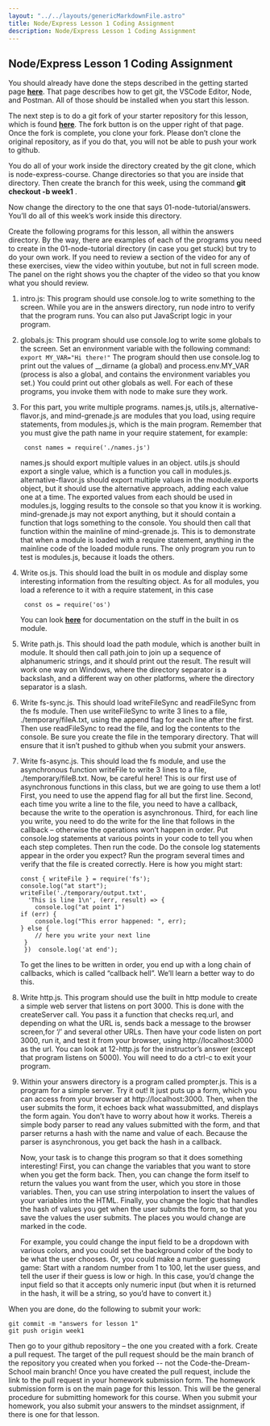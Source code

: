 ```yaml
---
layout: "../../layouts/genericMarkdownFile.astro"
title: Node/Express Lesson 1 Coding Assignment
description: Node/Express Lesson 1 Coding Assignment
---
```


## Node/Express Lesson 1 Coding Assignment

You should already have done the steps described in the getting started page **[here](../node-setup)**. That page describes how to get git, the VSCode Editor, Node, and Postman. All of those should be installed when you start this lesson.

The next step is to do a git fork of your starter repository for this lesson, which is found **[here](https://github.com/Code-the-Dream-School/node-express-course)**. The fork button is on the upper right of that page. Once the fork is complete, you clone your fork. Please don’t clone the original repository, as if you do that, you will not be able to push your work to github.

You do all of your work inside the directory created by the git clone, which is node-express-course. Change directories so that you are inside that directory. Then create the branch for this week, using the command **git checkout -b week1** .

Now change the directory to the one that says 01-node-tutorial/answers. You’ll do all of this week’s work inside this directory.

Create the following programs for this lesson, all within the answers directory. By the way, there are examples of each of the programs you need to create in the 01-node-tutorial directory (in case you get stuck) but try to do your own work. If you need to review a section of the video for any of these exercises, view the video within youtube, but not in full screen mode. The panel on the right shows you the chapter of the video so that you know what you should review.

1.  intro.js: This program should use console.log to write something to the screen. While you are in the answers directory, run node intro to verify that the program runs. You can also put JavaScript logic in your program.
2.  globals.js: This program should use console.log to write some globals to the screen. Set an environment variable with the following command: `export MY_VAR="Hi there!"` The program should then use console.log to print out the values of \_\_dirname (a global) and process.env.MY_VAR (process is also a global, and contains the environment variables you set.) You could print out other globals as well. For each of these programs, you invoke them with node to make sure they work.
3.  For this part, you write multiple programs. names.js, utils.js, alternative-flavor.js, and mind-grenade.js are modules that you load, using require statements, from modules.js, which is the main program. Remember that you must give the path name in your require statement, for example:

         const names = require('./names.js')

    names.js should export multiple values in an object. utils.js should export a single value, which is a function you call in modules.js. alternative-flavor.js should export multiple values in the module.exports object, but it should use the alternative approach, adding each value one at a time. The exported values from each should be used in modules.js, logging results to the console so that you know it is working. mind-grenade.js may not export anything, but it should contain a function that logs something to the console. You should then call that function within the mainline of mind-grenade.js. This is to demonstrate that when a module is loaded with a require statement, anything in the mainline code of the loaded module runs. The only program you run to test is modules.js, because it loads the others.

4.  Write os.js. This should load the built in os module and display some interesting information from the resulting object. As for all modules, you load a reference to it with a require statement, in this case

         const os = require('os')

    You can look **[here](https://nodejs.org/api/os.html)** for documentation on the stuff in the built in os module.

5.  Write path.js. This should load the path module, which is another built in module. It should then call path.join to join up a sequence of alphanumeric strings, and it should print out the result. The result will work one way on Windows, where the directory separator is a backslash, and a different way on other platforms, where the directory separator is a slash.
6.  Write fs-sync.js. This should load writeFileSync and readFileSync from the fs module. Then use writeFileSync to write 3 lines to a file, ./temporary/fileA.txt, using the append flag for each line after the first. Then use readFileSync to read the file, and log the contents to the console. Be sure you create the file in the temporary directory. That will ensure that it isn’t pushed to github when you submit your answers.
7.  Write fs-async.js. This should load the fs module, and use the asynchronous function writeFile to write 3 lines to a file, ./temporary/fileB.txt. Now, be careful here! This is our first use of asynchronous functions in this class, but we are going to use them a lot! First, you need to use the append flag for all but the first line. Second, each time you write a line to the file, you need to have a callback, because the write to the operation is asynchronous. Third, for each line you write, you need to do the write for the line that follows in the callback – otherwise the operations won’t happen in order. Put console.log statements at various points in your code to tell you when each step completes. Then run the code. Do the console log statements appear in the order you expect? Run the program several times and verify that the file is created correctly. Here is how you might start:

        const { writeFile } = require('fs');
        console.log("at start");
        writeFile('./temporary/output.txt',
          'This is line 1\n', (err, result) => {
            console.log("at point 1")
        if (err) {
            console.log("This error happened: ", err);
        } else {
            // here you write your next line
         }
         })  console.log('at end');

    To get the lines to be written in order, you end up with a long chain of callbacks, which is called “callback hell”. We’ll learn a better way to do this.

8.  Write http.js. This program should use the built in http module to create a simple web server that listens on port 3000. This is done with the createServer call. You pass it a function that checks req.url, and depending on what the URL is, sends back a message to the browser screen,for ‘/’ and several other URLs. Then have your code listen on port 3000, run it, and test it from your browser, using http://localhost:3000 as the url. You can look at 12-http.js for the instructor’s answer (except that program listens on 5000). You will need to do a ctrl-c to exit your program.
9.  Within your answers directory is a program called prompter.js. This is a program for a simple server. Try it out! It just puts up a form, which you can access from your browser at http://localhost:3000. Then, when the user submits the form, it echoes back what wassubmitted, and displays the form again. You don’t have to worry about how it works. Thereis a simple body parser to read any values submitted with the form, and that parser returns a hash with the name and value of each. Because the parser is asynchronous, you get back the hash in a callback.

    Now, your task is to change this program so that it does something interesting! First, you can change the variables that you want to store when you get the form back. Then, you can change the form itself to return the values you want from the user, which you store in those variables. Then, you can use string interpolation to insert the values of your variables into the HTML. Finally, you change the logic that handles the hash of values you get when the user submits the form, so that you save the values the user submits. The places you would change are marked in the code.

    For example, you could change the input field to be a dropdown with various colors, and you could set the background color of the body to be what the user chooses. Or, you could make a number guessing game: Start with a random number from 1 to 100, let the user guess, and tell the user if their guess is low or high. In this case, you’d change the input field so that it accepts only numeric input (but when it is returned in the hash, it will be a string, so you’d have to convert it.)

When you are done, do the following to submit your work:

```
git commit -m "answers for lesson 1"
git push origin week1
```

Then go to your github repository – the one you created with a fork. Create a pull request. The target of the pull request should be the main branch of the repository you created when you forked -- not the Code-the-Dream-School main branch! Once you have created the pull request, include the link to the pull request in your homework submission form. The homework submission form
is on the main page for this lesson. This will be the general procedure for submitting homework for
this course. When you submit your homework, you also submit your answers to the mindset assignment,
if there is one for that lesson.

